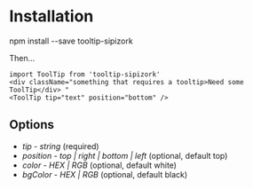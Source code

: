 # Installation

npm install --save tooltip-sipizork

Then...

```
import ToolTip from 'tooltip-sipizork'
<div className="something that requires a tooltip>Need some ToolTip</div> "
<ToolTip tip="text" position="bottom" />
```

## Options

* *tip* - _string_ (required)
* *position* - _top | right | bottom | left_ (optional, default top)
* *color* - _HEX | RGB_ (optional, default white)
* *bgColor* - _HEX | RGB_ (optional, default black)
